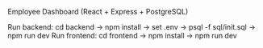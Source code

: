 Employee Dashboard (React + Express + PostgreSQL)

Run backend: cd backend -> npm install -> set .env -> psql -f sql/init.sql -> npm run dev
Run frontend: cd frontend -> npm install -> npm run dev
